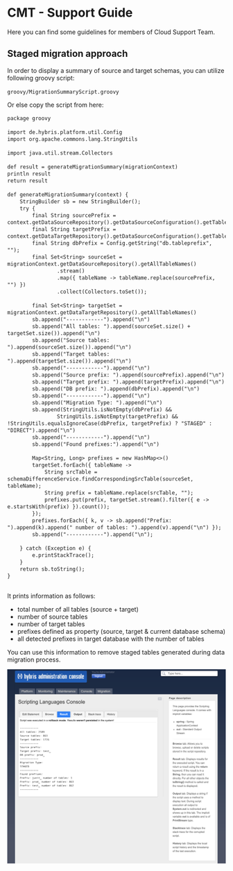 # CMT - Support Guide

Here you can find some guidelines for members of Cloud Support Team.

## Staged migration approach

In order to display a summary of source and target schemas, you can utilize following groovy script:

``groovy/MigrationSummaryScript.groovy``

Or else copy the script from here:

```
package groovy

import de.hybris.platform.util.Config
import org.apache.commons.lang.StringUtils

import java.util.stream.Collectors

def result = generateMigrationSummary(migrationContext)
println result
return result

def generateMigrationSummary(context) {
    StringBuilder sb = new StringBuilder();
    try {
        final String sourcePrefix = context.getDataSourceRepository().getDataSourceConfiguration().getTablePrefix();
        final String targetPrefix = context.getDataTargetRepository().getDataSourceConfiguration().getTablePrefix();
        final String dbPrefix = Config.getString("db.tableprefix", "");
        final Set<String> sourceSet = migrationContext.getDataSourceRepository().getAllTableNames()
                .stream()
                .map({ tableName -> tableName.replace(sourcePrefix, "") })
                .collect(Collectors.toSet());

        final Set<String> targetSet =  migrationContext.getDataTargetRepository().getAllTableNames()
        sb.append("------------").append("\n")
        sb.append("All tables: ").append(sourceSet.size() + targetSet.size()).append("\n")
        sb.append("Source tables: ").append(sourceSet.size()).append("\n")
        sb.append("Target tables: ").append(targetSet.size()).append("\n")
        sb.append("------------").append("\n")
        sb.append("Source prefix: ").append(sourcePrefix).append("\n")
        sb.append("Target prefix: ").append(targetPrefix).append("\n")
        sb.append("DB prefix: ").append(dbPrefix).append("\n")
        sb.append("------------").append("\n")
        sb.append("Migration Type: ").append("\n")
        sb.append(StringUtils.isNotEmpty(dbPrefix) &&
                StringUtils.isNotEmpty(targetPrefix) && !StringUtils.equalsIgnoreCase(dbPrefix, targetPrefix) ? "STAGED" : "DIRECT").append("\n")
        sb.append("------------").append("\n")
        sb.append("Found prefixes:").append("\n")

        Map<String, Long> prefixes = new HashMap<>()
        targetSet.forEach({ tableName ->
            String srcTable = schemaDifferenceService.findCorrespondingSrcTable(sourceSet, tableName);
            String prefix = tableName.replace(srcTable, "");
            prefixes.put(prefix, targetSet.stream().filter({ e -> e.startsWith(prefix) }).count());
        });
        prefixes.forEach({ k, v -> sb.append("Prefix: ").append(k).append(" number of tables: ").append(v).append("\n") });
        sb.append("------------").append("\n");

    } catch (Exception e) {
        e.printStackTrace();
    }
    return sb.toString();
}


```

It prints information as follows:
* total number of all tables (source + target)
* number of source tables
* number of target tables
* prefixes defined as property (source, target & current database schema)
* all detected prefixes in target database with the number of tables

You can use this information to remove staged tables generated during data migration process.

 ![support_groovy_preview.png](support_groovy_preview.png)
